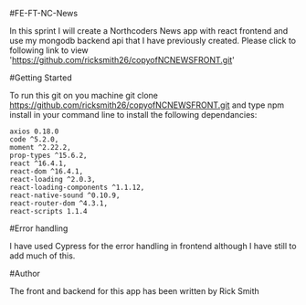 #FE-FT-NC-News

In this sprint I will create a Northcoders News app with react frontend and use my mongodb backend api that I have previously created. Please click to following link to view 'https://github.com/ricksmith26/copyofNCNEWSFRONT.git'

#Getting Started

To run this git on you machine git clone https://github.com/ricksmith26/copyofNCNEWSFRONT.git and type npm install in your command line to install the following dependancies:

    axios 0.18.0
    code ^5.2.0,
    moment ^2.22.2,
    prop-types ^15.6.2,
    react ^16.4.1,
    react-dom ^16.4.1,
    react-loading ^2.0.3,
    react-loading-components ^1.1.12,
    react-native-sound ^0.10.9,
    react-router-dom ^4.3.1,
    react-scripts 1.1.4

#Error handling

I have used Cypress for the error handling in frontend although I have still to add much of this.

#Author

The front and backend for this app has been written by Rick Smith
